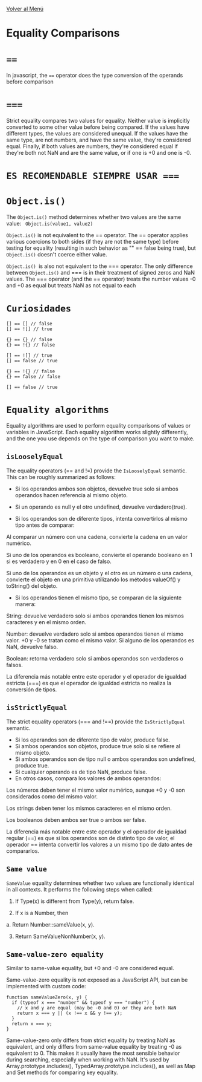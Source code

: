 [Volver al Menú](../root.md)

# Equality Comparisons

# `==`

In javascript, the `==` operator does the type conversion of the operands before comparison

# ``===``

Strict equality compares two values for equality. Neither value is implicitly converted to some other value before being compared. If the values have different types, the values are considered unequal. If the values have the same type, are not numbers, and have the same value, they're considered equal. Finally, if both values are numbers, they're considered equal if they're both not NaN and are the same value, or if one is +0 and one is -0.

# `ES RECOMENDABLE SIEMPRE USAR ===`

# ``Object.is()``

The `Object.is()` method determines whether two values are the same value: ``` Object.is(value1, value2)```

`Object.is()` is not equivalent to the == operator. The == operator applies various coercions to both sides (if they are not the same type) before testing for equality (resulting in such behavior as "" == false being true), but `Object.is()` doesn't coerce either value.

`Object.is() `is also not equivalent to the === operator. The only difference between `Object.is()` and === is in their treatment of signed zeros and NaN values. The === operator (and the == operator) treats the number values -0 and +0 as equal but treats NaN as not equal to each

# `Curiosidades`

``` 
[] == [] // false
[] == ![] // true

{} == {} // false
{} == !{} // false

[] == ![] // true
[] == false // true

{} == !{} // false
{} == false // false

[] == false // true
```

# `Equality algorithms`

Equality algorithms are used to perform equality comparisons of values or variables in JavaScript. Each equality algorithm works slightly differently, and the one you use depends on the type of comparison you want to make.

## `isLooselyEqual`

The equality operators (== and !=) provide the `IsLooselyEqual` semantic. This can be roughly summarized as follows:


- Si los operandos ambos son objetos, devuelve true solo si ambos operandos hacen referencia al mismo objeto.

- Si un operando es null y el otro undefined, devuelve verdadero(true).

- Si los operandos son de diferente tipos, intenta convertirlos al mismo tipo antes de comparar:

Al comparar un número con una cadena, convierte la cadena en un valor numérico.

Si uno de los operandos es booleano, convierte el operando booleano en 1 si es verdadero y en 0 en el caso de falso.

Si uno de los operandos es un objeto y el otro es un número o una cadena, convierte el objeto en una primitiva utilizando los métodos valueOf() y toString() del objeto.

- Si los operandos tienen el mismo tipo, se comparan de la siguiente manera:

String: devuelve verdadero solo si ambos operandos tienen los mismos caracteres y en el mismo orden.

Number: devuelve verdadero solo si ambos operandos tienen el mismo valor. +0 y -0 se tratan como el mismo valor. Si alguno de los operandos es NaN, devuelve falso.

Boolean: retorna verdadero solo si ambos operandos son verdaderos o falsos.

La diferencia más notable entre este operador y el operador de igualdad estricta (===) es que el operador de igualdad estricta no realiza la conversión de tipos.

## `isStrictlyEqual`

The strict equality operators (=== and !==) provide the `IsStrictlyEqual` semantic.

- Si los operandos son de diferente tipo de valor, produce false.
- Si ambos operandos son objetos, produce true solo si se refiere al mismo objeto.
- Si ambos operandos son de tipo null o ambos operandos son undefined, produce true.
- Si cualquier operando es de tipo NaN, produce false.
- En otros casos, compara los valores de ambos operandos:


Los números deben tener el mismo valor numérico, aunque +0 y -0 son considerados como del mismo valor.

Los strings deben tener los mismos caracteres en el mismo orden.

Los booleanos deben ambos ser true o ambos ser false.

La diferencia más notable entre este operador y el operador de igualdad regular (==) es que si los operandos son de distinto tipo de valor, el operador == intenta convertir los valores a un mismo tipo de dato antes de compararlos.

## `Same value`

`SameValue` equality determines whether two values are functionally identical in all contexts. It performs the following steps when called:

1. If Type(x) is different from Type(y), return false.

2. If x is a Number, then

a. Return Number::sameValue(x, y).

3. Return SameValueNonNumber(x, y).

## `Same-value-zero equality`

Similar to same-value equality, but +0 and -0 are considered equal.

Same-value-zero equality is not exposed as a JavaScript API, but can be implemented with custom code:
```
function sameValueZero(x, y) {
  if (typeof x === "number" && typeof y === "number") {
    // x and y are equal (may be -0 and 0) or they are both NaN
    return x === y || (x !== x && y !== y);
  }
  return x === y;
}
```

Same-value-zero only differs from strict equality by treating NaN as equivalent, and only differs from same-value equality by treating -0 as equivalent to 0. This makes it usually have the most sensible behavior during searching, especially when working with NaN. It's used by Array.prototype.includes(), TypedArray.prototype.includes(), as well as Map and Set methods for comparing key equality.